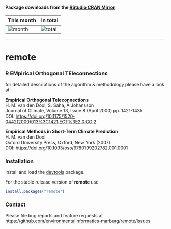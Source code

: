 #### Package downloads from the [RStudio CRAN Mirror](http://cran-logs.rstudio.com/)</b>

This month      | In total
--------------- | -----------
![month](http://cranlogs.r-pkg.org/badges/remote) | ![total](http://cranlogs.r-pkg.org/badges/grand-total/remote)

<hr>

remote
====

### R EMpirical Orthogonal TEleconnections

for detailed descriptions of the algorithm & methodology please have a look at:

**Empirical Orthogonal Teleconnections**   
H. M. van den Dool, S. Saha, Å Johansson   
Journal of Climate, Volume 13, Issue 8 (April 2000) pp. 1421-1435   
DOI: https://doi.org/10.1175/1520-0442(2000)013%3C1421:EOT%3E2.0.CO;2

**Empirical Methods in Short-Term Climate Prediction**   
H. M. van den Dool   
Oxford University Press, Oxford, New York (2007)   
DOI: https://doi.org/10.1093/oso/9780199202782.001.0001



### Installation

install and load the [devtools](https://cran.r-project.org/package=devtools) package.

For the stable release version of **remote** use


```r
install.packages("remote")
```

### Contact

Please file bug reports and feature requests at https://github.com/environmentalinformatics-marburg/remote/issues
